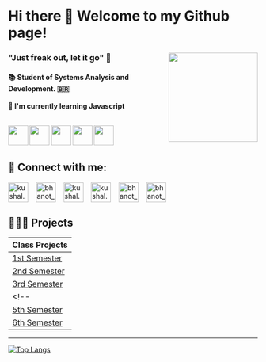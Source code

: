 # Hi there 👋 Welcome to my Github page! 

<div style="display: inline_block">
<img align="right" src="https://user-images.githubusercontent.com/79669245/178828986-7ff052be-4131-40da-8a18-595e29555bb8.jpeg" height="180">
<div>
    
<h3 align="left"> "Just freak out, let it go" 🌈 </h3>
<p align="left"><h4>
📚 Student of Systems Analysis and Development.  🇧🇷 <br><br>
🌱 I'm currently learning  Javascript <br><br>

<code><img height="40" src="https://user-images.githubusercontent.com/79669245/178830398-4ffe71eb-1119-4ca0-b3bb-435817512843.png"></code>
<code><img height="40" src="https://user-images.githubusercontent.com/79669245/178830275-454697d8-a053-4c8f-8819-44ff2894d894.jpg"></code>
<code><img height="40" src="https://user-images.githubusercontent.com/79669245/178830786-a9d256d2-e67a-4ef5-8ca4-2b5df2c5cd45.jpg"></code>
<code><img height="40" src="https://user-images.githubusercontent.com/79669245/178831011-379bbd50-755c-4acd-8c7c-9ab800c0f3bf.jpg"></code>
<code><img height="40" src="https://user-images.githubusercontent.com/79669245/178831144-c76e98db-98fb-47b2-b74b-af0a2bfe0b2f.png"></code>

</left> 
</div>

<h2>👥 Connect with me:</h2>

<p align="left">
<a href="https://www.instagram.com/julianna_shiro/" target="blank"><img align="center" src="https://cdn.jsdelivr.net/npm/simple-icons@3.0.1/icons/instagram.svg" alt="kushal.bhanot" height="40" width="40" /></a> &nbsp;&nbsp;
<a href="https://twitter.com/ScarletMagx" target="blank"><img align="center" src="https://cdn.jsdelivr.net/npm/simple-icons@3.0.1/icons/twitter.svg" alt="bhanot_kushal" height="40" width="40" /></a> &nbsp;&nbsp;
<a href="https://www.facebook.com/juliana.maria.96/" target="blank"><img align="center" src="https://cdn.jsdelivr.net/npm/simple-icons@3.0.1/icons/facebook.svg" alt="kushal.bhanot.98" height="40" width="40" /></a> &nbsp;&nbsp;
<a href="https://open.spotify.com/user/julianamaria.rib?si=DPgC6bdrQy-QJDLqDhnueg&utm_source=whatsapp&dl_branch=1" target="blank"><img align="center" src="https://cdn.jsdelivr.net/npm/simple-icons@3.0.1/icons/spotify.svg" alt="kushal.bhanot.98" height="40" width="40" /></a> &nbsp;&nbsp;
<a href="https://www.linkedin.com/in/juliana-maria-a0b0a0124/"  target="blank"><img align="center" src="https://cdn.jsdelivr.net/npm/simple-icons@3.0.1/icons/linkedin.svg" alt="bhanot_kushal" height="40" width="40" /></a> &nbsp;&nbsp;
<a href="mailto:julianamaria.rib@gmail.com"  target="blank"><img align="center" src="https://cdn.jsdelivr.net/npm/simple-icons@3.0.1/icons/gmail.svg" alt="bhanot_kushal" height="40" width="40" /></a> &nbsp;&nbsp;

<!-- https://www.tinkercad.com/users/kW3k1L7cyHM-juliana-maria-ribeiro-ramos-->
</p>

<h2> 👨🏽‍💻 Projects </h2>

| Class Projects                                                                                            |
|-----------------------------------------------------------------------------------------------------|
| [1st Semester](https://github.com/JulianaMaria-Lab/Aprendizagem-por-Projetos-Integrados-1-SEMESTRE) |
| [2nd Semester](https://github.com/JulianaMaria-Lab/Aprendizagem-por-Projetos-Integrados-2-SEMESTRE) |
| [3rd Semester](https://github.com/JulianaMaria-Lab/Aprendizagem-por-Projetos-Integrados-3-SEMESTRE) |
<!--| [4th Semester]()                                                                                    |
| [5th Semester]()                                                                                    |
| [6th Semester]()                                                                                    |-->


<hr>

[![Top Langs](https://github-readme-stats.vercel.app/api/top-langs/?username=JulianaMaria-Lab&layout=compact&theme=chartreuse-dark)](https://github.com/JulianaMaria-Lab/github-readme-stats)

<!--
<img src="https://github-readme-stats.vercel.app/api?username=JulianaMaria-Lab&layout=compact&theme=chartreuse-dark" alt="Juliana's GitHub Stats">

<br>
<img src="https://komarev.com/ghpvc/?username=JulianaMaria-LabD&color=green">
<br> -->

